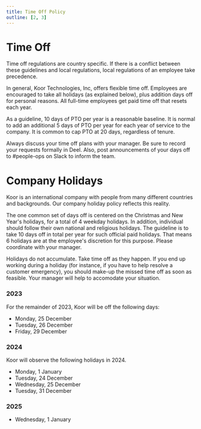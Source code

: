 ```yaml
---
title: Time Off Policy
outline: [2, 3]
---
```


# Time Off

Time off regulations are country specific. If there is a conflict between these guidelines and local regulations, local regulations of an employee take precedence.

In general, Koor Technologies, Inc, offers flexible time off. Employees are encouraged to take all holidays (as explained below), plus addition days off for personal reasons. All full-time employees get paid time off that resets each year.

As a guideline, 10 days of PTO per year is a reasonable baseline. It is normal to add an additional 5 days of PTO per year for each year of service to the company. It is common to cap PTO at 20 days, regardless of tenure.

Always discuss your time off plans with your manager. Be sure to record your requests formally in Deel. Also, post announcements of your days off to #people-ops on Slack to inform the team.

# Company Holidays

Koor is an international company with people from many different countries and backgrounds. Our company holiday policy reflects this reality.

The one common set of days off is centered on the Christmas and New Year's holidays, for a total of 4 weekday holidays. In addition, individual should follow their own national and religious holidays. The guideline is to take 10 days off in total per year for such official paid holidays. That means 6 holidays are at the employee's discretion for this purpose. Please coordinate with your manager.

Holidays do not accumulate. Take time off as they happen. If you end up working during a holiday (for instance, if you have to help resolve a customer emergency), you should make-up the missed time off as soon as feasible. Your manager will help to accomodate your situation.

### 2023

For the remainder of 2023, Koor will be off the following days:

- Monday, 25 December
- Tuesday, 26 December
- Friday, 29 December

### 2024

Koor will observe the following holidays in 2024.

- Monday, 1 January
- Tuesday, 24 December
- Wednesday, 25 December
- Tuesday, 31 December

### 2025

- Wednesday, 1 January
